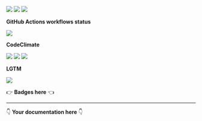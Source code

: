![](https://img.shields.io/github/package-json/v/kaskadi/kaskadi-webhooks-status-lambda)
![](https://img.shields.io/badge/code--style-standard-blue)
![](https://img.shields.io/github/license/kaskadi/kaskadi-webhooks-status-lambda?color=blue)

**GitHub Actions workflows status**

![](https://img.shields.io/github/workflow/status/kaskadi/kaskadi-webhooks-status-lambda/deploy?label=deployed&logo=Amazon%20AWS)
<!-- Only for branches which are not release/** or master -->
<!-- ![](https://img.shields.io/github/workflow/status/kaskadi/kaskadi-webhooks-status-lambda/syntax-test?label=syntax-test&logo=serverless) -->

**CodeClimate**

[![](https://img.shields.io/codeclimate/maintainability/kaskadi/kaskadi-webhooks-status-lambda?label=maintainability&logo=Code%20Climate)](https://codeclimate.com/github/kaskadi/kaskadi-webhooks-status-lambda)
[![](https://img.shields.io/codeclimate/tech-debt/kaskadi/kaskadi-webhooks-status-lambda?label=technical%20debt&logo=Code%20Climate)](https://codeclimate.com/github/kaskadi/kaskadi-webhooks-status-lambda)
[![](https://img.shields.io/codeclimate/coverage/kaskadi/kaskadi-webhooks-status-lambda?label=test%20coverage&logo=Code%20Climate)](https://codeclimate.com/github/kaskadi/kaskadi-webhooks-status-lambda)

**LGTM**

[![](https://img.shields.io/lgtm/grade/javascript/github/kaskadi/kaskadi-webhooks-status-lambda?label=code%20quality&logo=LGTM)](https://lgtm.com/projects/g/kaskadi/kaskadi-webhooks-status-lambda/?mode=list&logo=LGTM)

:point_right: **Badges here** :point_left:

****

:point_down: **Your documentation here** :point_down:
